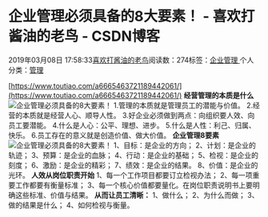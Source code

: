 
# 企业管理必须具备的8大要素！ - 喜欢打酱油的老鸟 - CSDN博客


2019年03月08日 17:58:33[喜欢打酱油的老鸟](https://me.csdn.net/weixin_42137700)阅读数：274标签：[企业管理																](https://so.csdn.net/so/search/s.do?q=企业管理&t=blog)个人分类：[管理																](https://blog.csdn.net/weixin_42137700/article/category/8322955)


[https://www.toutiao.com/a6665463721189442061/](https://www.toutiao.com/a6665463721189442061/)
**经营管理的本质是什么**
![企业管理必须具备的8大要素！](http://p1.pstatp.com/large/pgc-image/f2efc012f4bf4df390e689c8345c4829)
1.管理的本质就是管理员工的潜能与价值。
2.经营的本质就是经营人心、顺导人性。
3.好企业必须做到两点：向组织要人效、向员工要潜能。
4.什么是人心：公平、理想、进步。
5.什么是人性：利己、归属、快乐。
6.员工存在的意义就是创造价值、做大价值。
**企业管理8要素**
![企业管理必须具备的8大要素！](http://p1.pstatp.com/large/pgc-image/472d5a12e19e4e14b53688bf9f5cc330)
1、目标：是企业的方向；
2、计划：是企业的轨迹；
3、预算：是企业的血脉；
4、行动：是企业的基础；
5、检视：是企业的刻度；
6、激励：是企业的精彩；
7、绩效：是企业的结果。
8、价值：是企业的光环。
**人效从岗位职责开始**
1、每一个工作项目都要订立检视办法；
2、每一项重要工作都要有衡量标准；
3、每一个核心价值都要量化。在岗位职责说明书上要明确这些标准、价值与结果。
**从而让员工清晰：**
1、做什么；
2、为什么而做；
3、做的结果是什么；
4、如何检视与衡量。


